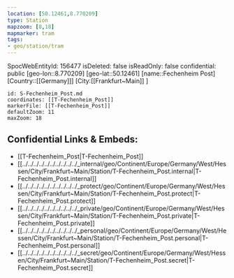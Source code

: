 ```yaml
---
location: [50.12461,8.770209]
type: Station 
mapzoom: [8,18] 
mapmarker: tram 
tags:
- geo/station/tram
---
```

SpocWebEntityId: 156477
isDeleted: false
isReadOnly: false
confidential: public
[geo-lon::8.770209]
[geo-lat::50.12461]
[name::Fechenheim Post]
[Country::[[Germany]]]
[City:[[Frankfurt~Main]] ]


```leaflet
id: S-Fechenheim_Post.md
coordinates: [[T-Fechenheim_Post]]
markerFile: [[T-Fechenheim_Post]]
defaultZoom: 11 
maxZoom: 18
```


## Confidential Links & Embeds: 
- [[T-Fechenheim_Post|T-Fechenheim_Post]] 
- [[../../../../../../../../../../_internal/geo/Continent/Europe/Germany/West/Hessen/City/Frankfurt~Main/Station/T-Fechenheim_Post.internal|T-Fechenheim_Post.internal]] 
- [[../../../../../../../../../../_protect/geo/Continent/Europe/Germany/West/Hessen/City/Frankfurt~Main/Station/T-Fechenheim_Post.protect|T-Fechenheim_Post.protect]] 
- [[../../../../../../../../../../_private/geo/Continent/Europe/Germany/West/Hessen/City/Frankfurt~Main/Station/T-Fechenheim_Post.private|T-Fechenheim_Post.private]] 
- [[../../../../../../../../../../_personal/geo/Continent/Europe/Germany/West/Hessen/City/Frankfurt~Main/Station/T-Fechenheim_Post.personal|T-Fechenheim_Post.personal]] 
- [[../../../../../../../../../../_secret/geo/Continent/Europe/Germany/West/Hessen/City/Frankfurt~Main/Station/T-Fechenheim_Post.secret|T-Fechenheim_Post.secret]] 
